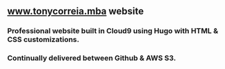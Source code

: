 ## www.tonycorreia.mba website
### Professional website built in Cloud9 using Hugo with HTML & CSS customizations.
### Continually delivered between Github & AWS S3.
